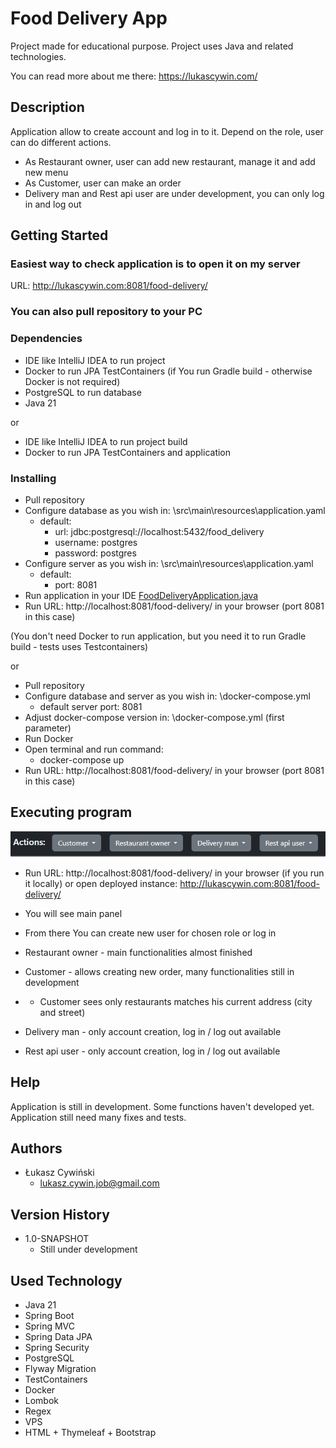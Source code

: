 # Food Delivery App

Project made for educational purpose. Project uses Java and related technologies.

You can read more about me there: https://lukascywin.com/

## Description

Application allow to create account and log in to it.
Depend on the role, user can do different actions.
* As Restaurant owner, user can add new restaurant, manage it and add new menu
* As Customer, user can make an order
* Delivery man and Rest api user are under development, you can only log in and log out

## Getting Started

### Easiest way to check application is to open it on my server
URL: http://lukascywin.com:8081/food-delivery/

### You can also pull repository to your PC
### Dependencies

* IDE like IntelliJ IDEA to run project
* Docker to run JPA TestContainers (if You run Gradle build - otherwise Docker is not required)
* PostgreSQL to run database
* Java 21

or

* IDE like IntelliJ IDEA to run project build
* Docker to run JPA TestContainers and application

### Installing

* Pull repository
* Configure database as you wish in: \src\main\resources\application.yaml
  * default:
    * url: jdbc:postgresql://localhost:5432/food_delivery
    * username: postgres
    * password: postgres
* Configure server as you wish in: \src\main\resources\application.yaml
  * default:
    * port: 8081
* Run application in your IDE [FoodDeliveryApplication.java](src%2Fmain%2Fjava%2Fpl%2Fproject%2FFoodDeliveryApplication.java)
* Run URL: http://localhost:8081/food-delivery/ in your browser (port 8081 in this case)

(You don't need Docker to run application, but you need it to run Gradle build - tests uses Testcontainers)

or

* Pull repository
* Configure database and server as you wish in: \docker-compose.yml
  * default server port: 8081
* Adjust docker-compose version in: \docker-compose.yml (first parameter)
* Run Docker
* Open terminal and run command:
  * docker-compose up
* Run URL: http://localhost:8081/food-delivery/ in your browser (port 8081 in this case)
    

## Executing program

![main_panel](./images/main-panel.png)

* Run URL: http://localhost:8081/food-delivery/ in your browser (if you run it locally) or open deployed instance: http://lukascywin.com:8081/food-delivery/
* You will see main panel
* From there You can create new user for chosen role or log in

* Restaurant owner - main functionalities almost finished
* Customer - allows creating new order, many functionalities still in development
* * Customer sees only restaurants matches his current address (city and street)
* Delivery man - only account creation, log in / log out available
* Rest api user - only account creation, log in / log out available

## Help

Application is still in development. Some functions haven't developed yet.
Application still need many fixes and tests.

## Authors

* Łukasz Cywiński
  * lukasz.cywin.job@gmail.com

## Version History

* 1.0-SNAPSHOT
    * Still under development

## Used Technology

* Java 21
* Spring Boot
* Spring MVC
* Spring Data JPA
* Spring Security
* PostgreSQL
* Flyway Migration
* TestContainers
* Docker
* Lombok
* Regex
* VPS
* HTML + Thymeleaf + Bootstrap
